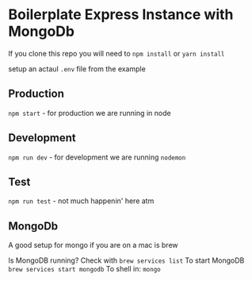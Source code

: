 # Boilerplate Express Instance with MongoDb
If you clone this repo you will need to `npm install` or `yarn install`

setup an actaul `.env` file from the example

## Production
`npm start` - for production we are running in node

## Development
`npm run dev` - for development we are running `nodemon`

## Test
`npm run test` - not much happenin' here atm

## MongoDb
A good setup for mongo if you are on a mac is brew

Is MongoDB running?  Check with `brew services list`
To start MongoDB `brew services start mongodb`
To shell in:  `mongo`
